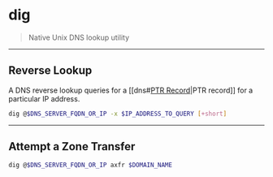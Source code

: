 # dig

> Native Unix DNS lookup utility

---

## Reverse Lookup

A DNS reverse lookup queries for a [[dns#[PTR Record](https://simpledns.plus/help/ptr-records)|PTR record]] for a particular IP address.

```bash
dig @$DNS_SERVER_FQDN_OR_IP -x $IP_ADDRESS_TO_QUERY [+short]
```

---

## Attempt a Zone Transfer

```bash
dig @$DNS_SERVER_FQDN_OR_IP axfr $DOMAIN_NAME
```

